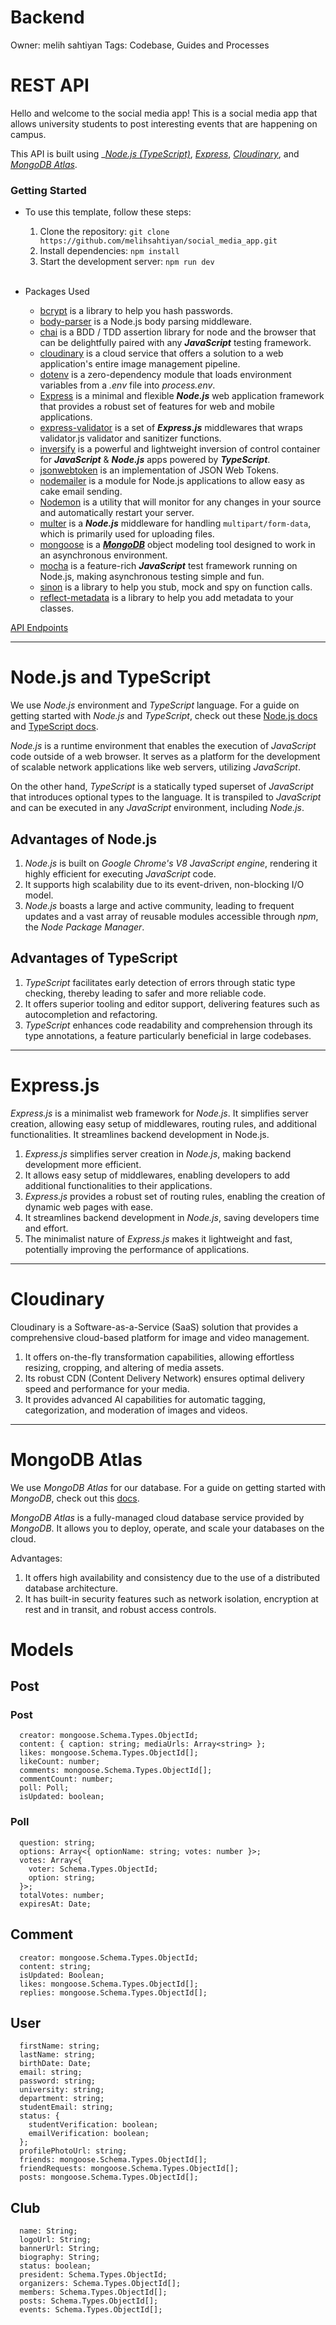 # Backend

Owner: melih sahtiyan
Tags: Codebase, Guides and Processes

# REST API

Hello and welcome to the social media app! This is a social media app that allows university students to post interesting events that are happening on campus.

This API is built using _[*Node.js (TypeScript)*](#node.js-and-typescript), [*Express*](#express.js), [*Cloudinary*](https://cloudinary.com/documentation), and [_MongoDB Atlas_](#mongodb-atlas).

### Getting Started

- To use this template, follow these steps:

  1. Clone the repository: `git clone https://github.com/melihsahtiyan/social_media_app.git`
  2. Install dependencies: `npm install`
  3. Start the development server: `npm run dev`

  <br>

- Packages Used
  - [bcrypt](https://www.npmjs.com/package/bcrypt) is a library to help you hash passwords.
  - [body-parser](https://www.npmjs.com/package/body-parser) is a Node.js body parsing middleware.
  - [chai](https://www.chaijs.com/) is a BDD / TDD assertion library for node and the browser that can be delightfully paired with any **_JavaScript_** testing framework.
  - [cloudinary](https://cloudinary.comdocumentation) is a cloud service that offers a solution to a web application's entire image management pipeline.
  - [dotenv](https://www.npmjs.com/package/dotenv) is a zero-dependency module that loads environment variables from a _.env_ file into _process.env_.
  - [Express](https://expressjs.com/) is a minimal and flexible **_Node.js_** web application framework that provides a robust set of features for web and mobile applications.
  - [express-validator](https://express-validator.github.io/docs/) is a set of **_Express.js_** middlewares that wraps validator.js validator and sanitizer functions.
  - [inversify](https://inversify.io/) is a powerful and lightweight inversion of control container for **_JavaScript_** & **_Node.js_** apps powered by **_TypeScript_**.
  - [jsonwebtoken](https://www.npmjs.com/package/jsonwebtoken) is an implementation of JSON Web Tokens.
  - [nodemailer](https://nodemailer.com/about/) is a module for Node.js applications to allow easy as cake email sending.
  - [Nodemon](https://nodemon.io/) is a utility that will monitor for any changes in your source and automatically restart your server.
  - [multer](https://www.npmjs.com/package/multer) is a **_Node.js_** middleware for handling `multipart/form-data`, which is primarily used for uploading files.
  - [mongoose](https://mongoosejs.com/) is a **_[MongoDB](Backend%200a56389979d9499ca0a545284e27f9d2.md)_** object modeling tool designed to work in an asynchronous environment.
  - [mocha](https://mochajs.org/) is a feature-rich **_JavaScript_** test framework running on Node.js, making asynchronous testing simple and fun.
  - [sinon](https://sinonjs.org/) is a library to help you stub, mock and spy on function calls.
  - [reflect-metadata](https://www.npmjs.com/package/reflect-metadata) is a library to help you add metadata to your classes.

[API Endpoints](./docs/readme/API_Endpoints.md)

---

# Node.js and TypeScript

We use _Node.js_ environment and _TypeScript_ language. For a guide on getting started with _Node.js_ and _TypeScript_, check out these [Node.js docs](https://nodejs.org/docs/latest/api/) and [TypeScript docs](https://www.typescriptlang.org/docs/).

_Node.js_ is a runtime environment that enables the execution of _JavaScript_ code outside of a web browser. It serves as a platform for the development of scalable network applications like web servers, utilizing _JavaScript_.

On the other hand, _TypeScript_ is a statically typed superset of _JavaScript_ that introduces optional types to the language. It is transpiled to _JavaScript_ and can be executed in any _JavaScript_ environment, including _Node.js_.

## Advantages of Node.js

1. _Node.js_ is built on _Google Chrome's V8 JavaScript engine_, rendering it highly efficient for executing _JavaScript_ code.
2. It supports high scalability due to its event-driven, non-blocking I/O model.
3. _Node.js_ boasts a large and active community, leading to frequent updates and a vast array of reusable modules accessible through _npm_, the _Node Package Manager_.

## Advantages of TypeScript

1. _TypeScript_ facilitates early detection of errors through static type checking, thereby leading to safer and more reliable code.
2. It offers superior tooling and editor support, delivering features such as autocompletion and refactoring.
3. _TypeScript_ enhances code readability and comprehension through its type annotations, a feature particularly beneficial in large codebases.

---

# Express.js

_Express.js_ is a minimalist web framework for _Node.js_. It simplifies server creation, allowing easy setup of middlewares, routing rules, and additional functionalities. It streamlines backend development in Node.js.

1. _Express.js_ simplifies server creation in _Node.js_, making backend development more efficient.
2. It allows easy setup of middlewares, enabling developers to add additional functionalities to their applications.
3. _Express.js_ provides a robust set of routing rules, enabling the creation of dynamic web pages with ease.
4. It streamlines backend development in _Node.js_, saving developers time and effort.
5. The minimalist nature of _Express.js_ makes it lightweight and fast, potentially improving the performance of applications.

---

# Cloudinary

Cloudinary is a Software-as-a-Service (SaaS) solution that provides a comprehensive cloud-based platform for image and video management.

1. It offers on-the-fly transformation capabilities, allowing effortless resizing, cropping, and altering of media assets.
2. Its robust CDN (Content Delivery Network) ensures optimal delivery speed and performance for your media.
3. It provides advanced AI capabilities for automatic tagging, categorization, and moderation of images and videos.

---

# MongoDB Atlas

We use _MongoDB Atlas_ for our database. For a guide on getting started with _MongoDB_, check out this [docs](https://www.mongodb.com/docs/atlas/getting-started/).

_MongoDB Atlas_ is a fully-managed cloud database service provided by _MongoDB_. It allows you to deploy, operate, and scale your databases on the cloud.

Advantages:

1. It offers high availability and consistency due to the use of a distributed database architecture.
2. It has built-in security features such as network isolation, encryption at rest and in transit, and robust access controls.


# Models

## Post

### Post

```tsx
  creator: mongoose.Schema.Types.ObjectId;
  content: { caption: string; mediaUrls: Array<string> };
  likes: mongoose.Schema.Types.ObjectId[];
  likeCount: number;
  comments: mongoose.Schema.Types.ObjectId[];
  commentCount: number;
  poll: Poll;
  isUpdated: boolean;
```

### Poll

```tsx
  question: string;
  options: Array<{ optionName: string; votes: number }>;
  votes: Array<{
    voter: Schema.Types.ObjectId;
    option: string;
  }>;
  totalVotes: number;
  expiresAt: Date;
```

## Comment

```tsx
  creator: mongoose.Schema.Types.ObjectId;
  content: string;
  isUpdated: Boolean;
  likes: mongoose.Schema.Types.ObjectId[];
  replies: mongoose.Schema.Types.ObjectId[];
```

## User

```tsx
  firstName: string;
  lastName: string;
  birthDate: Date;
  email: string;
  password: string;
  university: string;
  department: string;
  studentEmail: string;
  status: {
    studentVerification: boolean;
    emailVerification: boolean;
  };
  profilePhotoUrl: string;
  friends: mongoose.Schema.Types.ObjectId[];
  friendRequests: mongoose.Schema.Types.ObjectId[];
  posts: mongoose.Schema.Types.ObjectId[];
```

## Club

```tsx
  name: String;
  logoUrl: String;
  bannerUrl: String;
  biography: String;
  status: boolean;
  president: Schema.Types.ObjectId;
  organizers: Schema.Types.ObjectId[];
  members: Schema.Types.ObjectId[];
  posts: Schema.Types.ObjectId[];
  events: Schema.Types.ObjectId[];
```